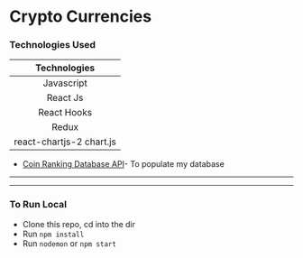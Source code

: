 # Crypto Currencies

### Technologies Used
 
| Technologies  |
| :-------------: |
| Javascript     | 
| React Js     | 
| React Hooks     | 
| Redux     | 
| react-chartjs-2 chart.js     | 

*  [Coin Ranking Database API](https://coinranking1.p.rapidapi.com/)- To populate my database
---

---
### To Run Local
* Clone this repo, cd into the dir
* Run `npm install`
* Run `nodemon` or `npm start`

